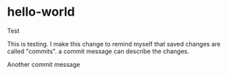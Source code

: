 # hello-world
Test

This is testing.  I make this change to remind myself that saved changes are called "commits".
a commit message can describe the changes.

Another commit message
